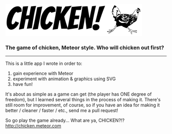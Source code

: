 ![logo](https://raw.githubusercontent.com/bengott/images/master/chicken-logo.png)
### The game of chicken, Meteor style. Who will chicken out first?
-----------------------

This is a little app I wrote in order to:
  1. gain experience with Meteor
  2. experiment with animation & graphics using SVG
  3. have fun!

It's about as simple as a game can get (the player has ONE degree of freedom), but I learned several things in the process of making it. There's still room for improvement, of course, so if you have an idea for making it better / cleaner / faster / etc., send me a pull request!

So go play the game already... What are ya, CHICKEN?!?  
http://chicken.meteor.com
